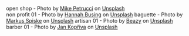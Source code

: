 open shop - Photo by <a href="https://unsplash.com/@mikepetrucci?utm_source=unsplash&utm_medium=referral&utm_content=creditCopyText">Mike Petrucci</a> on <a href="https://unsplash.com/s/photos/shop?utm_source=unsplash&utm_medium=referral&utm_content=creditCopyText">Unsplash</a>  
non profit 01 - Photo by <a href="https://unsplash.com/@hannahbusing?utm_source=unsplash&utm_medium=referral&utm_content=creditCopyText">Hannah Busing</a> on <a href="https://unsplash.com/collections/1742435/nonprofit-websites?utm_source=unsplash&utm_medium=referral&utm_content=creditCopyText">Unsplash</a>
baguette - Photo by <a href="https://unsplash.com/@markusspiske?utm_source=unsplash&utm_medium=referral&utm_content=creditCopyText">Markus Spiske</a> on <a href="https://unsplash.com/s/photos/baguette?utm_source=unsplash&utm_medium=referral&utm_content=creditCopyText">Unsplash</a>
artisan 01 - Photo by <a href="https://unsplash.com/@beazy?utm_source=unsplash&utm_medium=referral&utm_content=creditCopyText">Beazy</a> on <a href="https://unsplash.com/s/photos/carpenter?utm_source=unsplash&utm_medium=referral&utm_content=creditCopyText">Unsplash</a>  
barber 01 - Photo by <a href="https://unsplash.com/@jxk?utm_source=unsplash&utm_medium=referral&utm_content=creditCopyText">Jan Kopřiva</a> on <a href="https://unsplash.com/s/photos/barbershop?utm_source=unsplash&utm_medium=referral&utm_content=creditCopyText">Unsplash</a>  


  